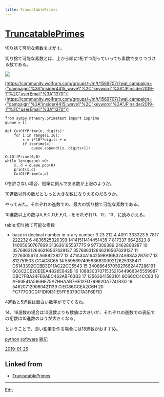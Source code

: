 ```yaml
---
title: TruncatablePrimes
---
```

# [TruncatablePrimes](/TruncatablePrimes)

切り捨て可能な素数をさがす。

切り捨て可能な素数とは、上から順に1桁ずつ削っていっても素数でありつづける数である。

![](https://i.gyazo.com/f7579232b43d580e0900c4f0b7d5cd17.png)

[https://community.wolfram.com/groups/-/m/t/1569707/?wal_campaign={"campaign"%3A"insider4415_wave1"%2C"keyword"%3A"JPInsider2019-1"%2C"userEmail"%3A"1370"}](https://community.wolfram.com/groups/-/m/t/1569707/?wal_campaign={"campaign"%3A"insider4415_wave1"%2C"keyword"%3A"JPInsider2019-1"%2C"userEmail"%3A"1370"})



    from sympy.ntheory.primetest import isprime
    queue = []
    
    def CutOffPrime(n, digits):
        for i in range(1,10):
            x = i*10**digits + n
            if isprime(x):
                queue.append([x, digits+1])
    
    CutOffPrime(0,0)
    while len(queue) >0:
        x, d = queue.pop(0)
        print(x,d)
        CutOffPrime(x,d)

0を許さない場合、鉛筆に刻んである数が上限のようだ。

10進数以外の数だともっと大きな数になりえるのだろうか。



やってみた。それぞれの進数での、最大の切り捨て可能な素数である。

10進数以上の数はA,B,C,D,E,F,G,...をそれぞれ11、12、13、に読みかえる。

table:切り捨て可能な素数


* base	in decimal number	in n-ary number
3	23	212
4	4091	333323
5	7817	222232
6	4836525320399	14141511414451435
7	817337	6642623
8	14005650767869	313636165537775
9	977306389	2462868287
10	357686312646216567629137	357686312646216567629137
11	2276005673	A68822827
12		471A34A164259BA16B324AB8A32B7817
13	812751503	CC4C8C65
14	559569749583683009212625338471	C6143392CCBB3D11AC22CC5543
15	34068645705927662447286191	6C6C2CE2CEEEA4826E642B
16	1088303707153521644968345559987	DBC7FBA24FE6AEC462ABF63B3
17	13563641583101	6C66CC4CC83
18		AF93E41A586HE75A7HHAAB7HE12FG79992GA7741B3D
19	546207129080421139	CIEG86GCEA2C6H
20		FC777G3CG1FIDI9I31IE5FFB379C7A3F6EFID

4進数と5進数は面白い数字がでてくるね。

14、16進数の場合は10進数よりも数値は大きいが、それぞれの進数での表記での桁数は10進数のほうが大きくなる。



ということで、長い鉛筆を作る場合には18進数がおすすめ。

[python](/python) [software](/software) [雑記](/雑記)

[2019-01-25](/2019-01-25) 



## Linked from

* [TruncatablePrimes](/TruncatablePrimes)


----
[Edit](https://github.com/vitroid/vitroid.github.io/edit/master/MD/TruncatablePrimes.md)
